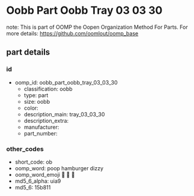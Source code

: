 # Oobb Part Oobb Tray 03 03 30  

note: This is part of OOMP the Oopen Organization Method For Parts. For more details: https://github.com/oomlout/oomp_base

##  part details





### id
* oomp_id: oobb_part_oobb_tray_03_03_30
  * classification: oobb
  * type: part
  * size: oobb
  * color: 
  * description_main: tray_03_03_30
  * description_extra: 
  * manufacturer: 
  * part_number: 

### other_codes
* short_code: ob
* oomp_word: poop hamburger dizzy
* oomp_word_emoji :poop: :hamburger: :dizzy:
* md5_6_alpha: uia9
* md5_6: 15b811